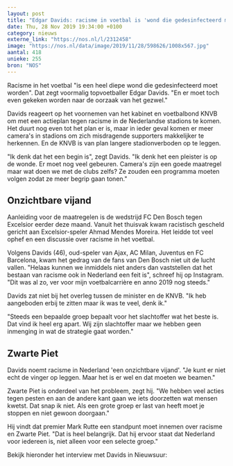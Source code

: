```yaml
---
layout: post
title: "Edgar Davids: racisme in voetbal is 'wond die gedesinfecteerd moet worden'"
date: Thu, 28 Nov 2019 19:34:00 +0100
category: nieuws
externe_link: "https://nos.nl/l/2312458"
image: "https://nos.nl/data/image/2019/11/28/598626/1008x567.jpg"
aantal: 418
unieke: 255
bron: "NOS"
---
```


<p>Racisme in het voetbal "is een heel diepe wond die gedesinfecteerd moet worden". Dat zegt voormalig topvoetballer Edgar Davids. "En er moet toch even gekeken worden naar de oorzaak van het gezwel."</p>
<p>Davids reageert op het voornemen van het kabinet en voetbalbond KNVB om met een actieplan tegen racisme in de Nederlandse stadions te komen. Het duurt nog even tot het plan er is, maar in ieder geval komen er meer camera's in stadions om zich misdragende supporters makkelijker te herkennen. En de KNVB is van plan langere stadionverboden op te leggen.</p>
<p>"Ik denk dat het een begin is", zegt Davids. "Ik denk het een pleister is op de wonde. Er moet nog veel gebeuren. Camera's zijn een goede maatregel maar wat doen we met de clubs zelfs? Ze zouden een programma moeten volgen zodat ze meer begrip gaan tonen."</p>
<h2>Onzichtbare vijand</h2>
<p>Aanleiding voor de maatregelen is de wedstrijd FC Den Bosch tegen Excelsior eerder deze maand. Vanuit het thuisvak kwam racistisch gescheld gericht aan Excelsior-speler Ahmad Mendes Moreira. Het leidde tot veel ophef en een discussie over racisme in het voetbal.</p>
<p>Volgens Davids (46), oud-speler van Ajax, AC Milan, Juventus en FC Barcelona, kwam het gedrag van de fans van Den Bosch niet uit de lucht vallen. "Helaas kunnen we inmiddels niet anders dan vaststellen dat het bestaan van racisme ook in Nederland een feit is", schreef hij op Instagram. "Dit was al zo, ver voor mijn voetbalcarrière en anno 2019 nog steeds."</p>
<p>Davids zat niet bij het overleg tussen de minister en de KNVB. "Ik heb aangeboden erbij te zitten maar ik was te veel, denk ik."</p>
<p>"Steeds een bepaalde groep bepaalt voor het slachtoffer wat het beste is. Dat vind ik heel erg apart. Wij zijn slachtoffer maar we hebben geen inmenging in wat de strategie gaat worden."</p>
<h2>Zwarte Piet</h2>
<p>Davids noemt racisme in Nederland 'een onzichtbare vijand'. "Je kunt er niet echt de vinger op leggen. Maar het is er wel en dat moeten we beamen."</p>
<p>Zwarte Piet is onderdeel van het probleem, zegt hij. "We hebben veel acties tegen pesten en aan de andere kant gaan we iets doorzetten wat mensen kwetst. Dat snap ik niet. Als een grote groep er last van heeft moet je stoppen en niet gewoon doorgaan."</p>
<p>Hij vindt dat premier Mark Rutte een standpunt moet innemen over racisme en Zwarte Piet. "Dat is heel belangrijk. Dat hij ervoor staat dat Nederland voor iedereen is, niet alleen voor een selecte groep."</p>
<p>Bekijk hieronder het interview met Davids in Nieuwsuur:</p>
